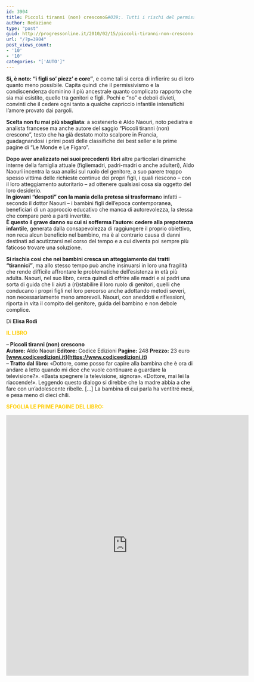 ```yaml
---
id: 3904
title: Piccoli tiranni (non) crescono&#039;. Tutti i rischi del permissivismo
author: Redazione
type: "post"
guid: http://progressonline.it/2010/02/15/piccoli-tiranni-non-crescono-tutti-i-rischi-del-permissivismo/
url: "/?p=3904"
post_views_count:
- '10'
- '10'
categories: "['AUTO']"
---
```


**Sì, è noto: “i figli so’ piezz’ e core”**, e come tali si cerca di infierire su di loro quanto meno possibile. Capita quindi che il permissivismo e la condiscendenza dominino il più ancestrale quanto complicato rapporto che sia mai esistito, quello tra genitori e figli. Pochi e “no” e deboli divieti, convinti che il cedere ogni tanto a qualche capriccio infantile intensifichi l’amore provato dai pargoli.

**Scelta non fu mai più sbagliata**: a sostenerlo è Aldo Naouri, noto pediatra e analista francese ma anche autore del saggio “Piccoli tiranni (non) crescono”, testo che ha già destato molto scalpore in Francia, guadagnandosi i primi posti delle classifiche dei best seller e le prime pagine di “Le Monde e Le Figaro”.

**Dopo aver analizzato nei suoi precedenti libri** altre particolari dinamiche interne della famiglia attuale (figliemadri, padri-madri o anche adulteri), Aldo Naouri incentra la sua analisi sul ruolo del genitore, a suo parere troppo spesso vittima delle richieste continue dei propri figli, i quali riescono – con il loro atteggiamento autoritario – ad ottenere qualsiasi cosa sia oggetto del loro desiderio.  
 **In giovani “despoti” con la mania della pretesa si trasforman**o infatti – secondo il dottor Naouri – i bambini figli dell’epoca contemporanea, beneficiari di un approccio educativo che manca di autorevolezza, la stessa che compare però a parti invertite.   
 **È questo il grave danno su cui si sofferma l’autore: cedere alla prepotenza infantil**e, generata dalla consapevolezza di raggiungere il proprio obiettivo, non reca alcun beneficio nel bambino, ma è al contrario causa di danni destinati ad acutizzarsi nel corso del tempo e a cui diventa poi sempre più faticoso trovare una soluzione.

**Si rischia così che nei bambini cresca un atteggiamento dai tratti “tirannici”**, ma allo stesso tempo può anche insinuarsi in loro una fragilità che rende difficile affrontare le problematiche dell’esistenza in età più adulta. Naouri, nel suo libro, cerca quindi di offrire alle madri e ai padri una sorta di guida che li aiuti a (ri)stabilire il loro ruolo di genitori, quelli che conducano i propri figli nel loro percorso anche adottando metodi severi, non necessariamente meno amorevoli. Naouri, con aneddoti e riflessioni, riporta in vita il compito del genitore, guida del bambino e non debole complice.

Di **Elisa Rodi**

<span style="color: rgb(255, 204, 0);">**IL LIBRO**</span>

**– Piccoli tiranni (non) crescono  
Autore:** Aldo Naouri **Editore:** Codice Edizioni **Pagine:** 248 **Prezzo:** 23 euro **[www.codiceedizioni.it](https://www.codiceedizioni.it)  
– Tratto dal libro:** «Dottore, come posso far capire alla bambina che è ora di andare a letto quando mi dice che vuole continuare a guardare la televisione?». «Basta spegnere la televisione, signora». «Dottore, mai lei la riaccende!». Leggendo questo dialogo si direbbe che la madre abbia a che fare con un’adolescente ribelle. \[…\] La bambina di cui parla ha ventitré mesi, e pesa meno di dieci chili.

<span style="color: rgb(255, 204, 0);">**SFOGLIA LE PRIME PAGINE DEL LIBRO:**</span>

<iframe frameborder="0" src="https://www.codiceedizioni.it/wp-content/uploads/2011/05/Aldo_Naouri_Piccoli_Tiranni_estratto.pdf" style="width:650px; height:700px;"></iframe>